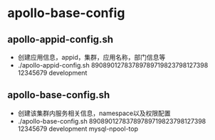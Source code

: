# apollo-base-config

## apollo-appid-config.sh
- 创建应用信息，appid，集群，应用名称，部门信息等
- ./apollo-appid-config.sh 89089012783789789719823798127398 12345679 development

## apollo-base-config.sh
- 创建该集群内服务相关信息，namespace以及权限配置
- ./apollo-base-config.sh 89089012783789789719823798127398 12345679 development mysql-npool-top
